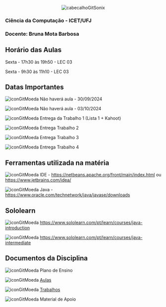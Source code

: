 <div align="center">

![cabecalhoGitSonix](https://github.com/user-attachments/assets/3284e31b-dc72-477c-8510-dd63e9701b9d)

</div>

### Ciência da Computação - ICET/UFJ
### Docente: Bruna Mota Barbosa

## Horário das Aulas

Sexta - 17h30 às 19h50 - LEC 03

Sexta - 9h30 às 11h10 - LEC 03

## Datas Importantes

![iconGitMoeda](https://github.com/user-attachments/assets/6dc8dbe4-a3b6-43f9-ad7c-0b0922ae5ede) Não haverá aula - 30/09/2024

![iconGitMoeda](https://github.com/user-attachments/assets/6dc8dbe4-a3b6-43f9-ad7c-0b0922ae5ede) Não haverá aula - 03/10/2024

![iconGitMoeda](https://github.com/user-attachments/assets/6dc8dbe4-a3b6-43f9-ad7c-0b0922ae5ede) Entrega da Trabalho 1 (Lista 1 + Kahoot)

![iconGitMoeda](https://github.com/user-attachments/assets/6dc8dbe4-a3b6-43f9-ad7c-0b0922ae5ede) Entrega Trabalho 2

![iconGitMoeda](https://github.com/user-attachments/assets/6dc8dbe4-a3b6-43f9-ad7c-0b0922ae5ede) Entrega Trabalho 3

![iconGitMoeda](https://github.com/user-attachments/assets/6dc8dbe4-a3b6-43f9-ad7c-0b0922ae5ede) Entrega Trabalho 4

## Ferramentas utilizada na matéria

![iconGitMoeda](https://github.com/user-attachments/assets/6dc8dbe4-a3b6-43f9-ad7c-0b0922ae5ede) IDE - https://netbeans.apache.org/front/main/index.html ou https://www.jetbrains.com/idea/

![iconGitMoeda](https://github.com/user-attachments/assets/6dc8dbe4-a3b6-43f9-ad7c-0b0922ae5ede) Java - https://www.oracle.com/technetwork/java/javase/downloads

## Sololearn

![iconGitMoeda](https://github.com/user-attachments/assets/6dc8dbe4-a3b6-43f9-ad7c-0b0922ae5ede) https://www.sololearn.com/pt/learn/courses/java-introduction

![iconGitMoeda](https://github.com/user-attachments/assets/6dc8dbe4-a3b6-43f9-ad7c-0b0922ae5ede) https://www.sololearn.com/pt/learn/courses/java-intermediate

## Documentos da Disciplina

![iconGitMoeda](https://github.com/user-attachments/assets/6dc8dbe4-a3b6-43f9-ad7c-0b0922ae5ede) Plano de Ensino

![iconGitMoeda](https://github.com/user-attachments/assets/6dc8dbe4-a3b6-43f9-ad7c-0b0922ae5ede) [Aulas](https://github.com/brunamota/ComputacaoGrafica/blob/main/Aulas.md)

![iconGitMoeda](https://github.com/user-attachments/assets/6dc8dbe4-a3b6-43f9-ad7c-0b0922ae5ede) [Trabalhos](https://github.com/brunamota/ComputacaoGrafica/blob/main/Trabalhos.md)

![iconGitMoeda](https://github.com/user-attachments/assets/6dc8dbe4-a3b6-43f9-ad7c-0b0922ae5ede) Material de Apoio
